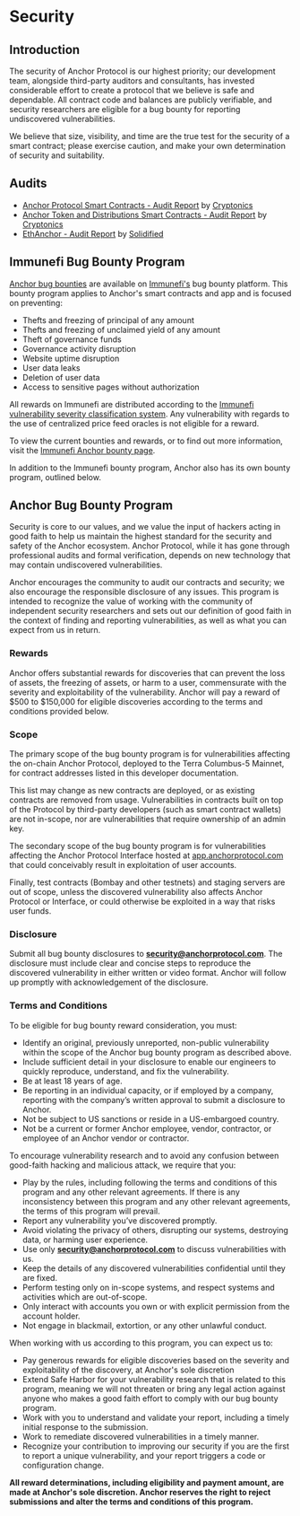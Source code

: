 # Security

## Introduction

The security of Anchor Protocol is our highest priority; our development team, alongside third-party auditors and consultants, has invested considerable effort to create a protocol that we believe is safe and dependable. All contract code and balances are publicly verifiable, and security researchers are eligible for a bug bounty for reporting undiscovered vulnerabilities.

We believe that size, visibility, and time are the true test for the security of a smart contract; please exercise caution, and make your own determination of security and suitability.

## Audits

* [Anchor Protocol Smart Contracts - Audit Report](https://anchorprotocol.com/docs/Audit%20Report%20-%20Anchor%20Protocol%20\[20210308].pdf) by [Cryptonics](https://cryptonics.consulting)
* [Anchor Token and Distributions Smart Contracts - Audit Report](https://anchorprotocol.com/docs/Audit%20Report%20-%20Anchor%20Protocol%20\[20210406].pdf) by [Cryptonics](https://cryptonics.consulting)
* [EthAnchor - Audit Report](https://anchorprotocol.com/docs/Audit%20Report%20-%20EthAnchor%20\[09.07.2021].pdf) by [Solidified](https://solidified.io)

## Immunefi Bug Bounty Program

[Anchor bug bounties](https://immunefi.com/bounty/anchor/) are available on [Immunefi's](https://immunefi.com/bounty/anchor/) bug bounty platform. This bounty program applies to Anchor's smart contracts and app and is focused on preventing:

* Thefts and freezing of principal of any amount
* Thefts and freezing of unclaimed yield of any amount
* Theft of governance funds
* Governance activity disruption
* Website uptime disruption
* User data leaks
* Deletion of user data
* Access to sensitive pages without authorization

All rewards on Immunefi are distributed according to the [Immunefi vulnerability severity classification system](https://immunefi.com/severity-updated/). Any vulnerability with regards to the use of centralized price feed oracles is not eligible for a reward.

To view the current bounties and rewards, or to find out more information, visit the [Immunefi Anchor bounty page](https://immunefi.com/bounty/anchor/).&#x20;

In addition to the Immunefi bounty program, Anchor also has its own bounty program, outlined below.&#x20;

## Anchor Bug Bounty Program

Security is core to our values, and we value the input of hackers acting in good faith to help us maintain the highest standard for the security and safety of the Anchor ecosystem. Anchor Protocol, while it has gone through professional audits and formal verification, depends on new technology that may contain undiscovered vulnerabilities.

Anchor encourages the community to audit our contracts and security; we also encourage the responsible disclosure of any issues. This program is intended to recognize the value of working with the community of independent security researchers and sets out our definition of good faith in the context of finding and reporting vulnerabilities, as well as what you can expect from us in return.

### **Rewards**

Anchor offers substantial rewards for discoveries that can prevent the loss of assets, the freezing of assets, or harm to a user, commensurate with the severity and exploitability of the vulnerability. Anchor will pay a reward of $500 to $150,000 for eligible discoveries according to the terms and conditions provided below.

### **Scope**

The primary scope of the bug bounty program is for vulnerabilities affecting the on-chain Anchor Protocol, deployed to the Terra Columbus-5 Mainnet, for contract addresses listed in this developer documentation.

This list may change as new contracts are deployed, or as existing contracts are removed from usage. Vulnerabilities in contracts built on top of the Protocol by third-party developers (such as smart contract wallets) are not in-scope, nor are vulnerabilities that require ownership of an admin key.

The secondary scope of the bug bounty program is for vulnerabilities affecting the Anchor Protocol Interface hosted at [app.anchorprotocol.com](https://app.anchorprotocol.com) that could conceivably result in exploitation of user accounts.

Finally, test contracts (Bombay and other testnets) and staging servers are out of scope, unless the discovered vulnerability also affects Anchor Protocol or Interface, or could otherwise be exploited in a way that risks user funds.

### **Disclosure**

Submit all bug bounty disclosures to [**security@anchorprotocol.com**](mailto:security@anchorprotocol.com). The disclosure must include clear and concise steps to reproduce the discovered vulnerability in either written or video format. Anchor will follow up promptly with acknowledgement of the disclosure.

### **Terms and Conditions**

To be eligible for bug bounty reward consideration, you must:

* Identify an original, previously unreported, non-public vulnerability within the scope of the Anchor bug bounty program as described above.
* Include sufficient detail in your disclosure to enable our engineers to quickly reproduce, understand, and fix the vulnerability.
* Be at least 18 years of age.
* Be reporting in an individual capacity, or if employed by a company, reporting with the company’s written approval to submit a disclosure to Anchor.
* Not be subject to US sanctions or reside in a US-embargoed country.
* Not be a current or former Anchor employee, vendor, contractor, or employee of an Anchor vendor or contractor.

To encourage vulnerability research and to avoid any confusion between good-faith hacking and malicious attack, we require that you:

* Play by the rules, including following the terms and conditions of this program and any other relevant agreements. If there is any inconsistency between this program and any other relevant agreements, the terms of this program will prevail.
* Report any vulnerability you’ve discovered promptly.
* Avoid violating the privacy of others, disrupting our systems, destroying data, or harming user experience.
* Use only [**security@anchorprotocol.com**](mailto:security@anchorprotocol.com) to discuss vulnerabilities with us.
* Keep the details of any discovered vulnerabilities confidential until they are fixed.
* Perform testing only on in-scope systems, and respect systems and activities which are out-of-scope.
* Only interact with accounts you own or with explicit permission from the account holder.
* Not engage in blackmail, extortion, or any other unlawful conduct.

When working with us according to this program, you can expect us to:

* Pay generous rewards for eligible discoveries based on the severity and exploitability of the discovery, at Anchor's sole discretion
* Extend Safe Harbor for your vulnerability research that is related to this program, meaning we will not threaten or bring any legal action against anyone who makes a good faith effort to comply with our bug bounty program.
* Work with you to understand and validate your report, including a timely initial response to the submission.
* Work to remediate discovered vulnerabilities in a timely manner.
* Recognize your contribution to improving our security if you are the first to report a unique vulnerability, and your report triggers a code or configuration change.

**All reward determinations, including eligibility and payment amount, are made at Anchor's sole discretion. Anchor reserves the right to reject submissions and alter the terms and conditions of this program.**
